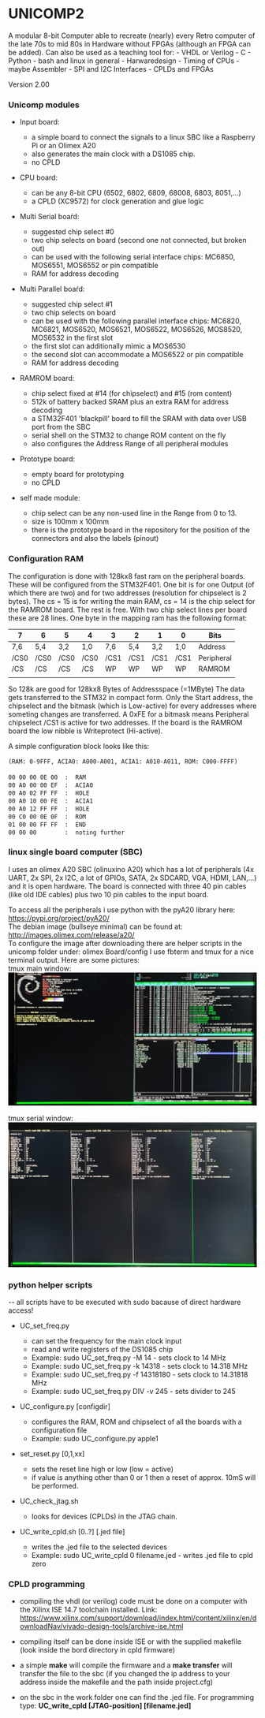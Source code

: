# UNICOMP2 #

A modular 8-bit Computer able to recreate (nearly) every Retro computer of the late 70s to mid 80s 
in Hardware without FPGAs (although an FPGA can be added). Can also be used as a teaching tool for:
    - VHDL or Verilog
    - C
    - Python
    - bash and linux in general
    - Harwaredesign
    - Timing of CPUs
    - maybe Assembler
    - SPI and I2C Interfaces
    - CPLDs and FPGAs

Version 2.00

### Unicomp modules ###

* Input board:
	- a simple board to connect the signals to a linux SBC like a Raspberry Pi or an Olimex A20
	- also generates the main clock with a DS1085 chip.
	- no CPLD

* CPU board:
	- can be any 8-bit CPU (6502, 6802, 6809, 68008, 6803, 8051,...)
	- a CPLD (XC9572) for clock generation and glue logic

* Multi Serial boaŕd:
	- suggested chip select #0
	- two chip selects on board (second one not connected, but broken out)
	- can be used with the following serial interface chips: MC6850, MOS6551, MOS6552 or pin compatible
	- RAM for address decoding

* Multi Parallel boaŕd:
	- suggested chip select #1
	- two chip selects on board
	- can be used with the following parallel interface chips: MC6820, MC6821, MOS6520, MOS6521, MOS6522, MOS6526, MOS8520, MOS6532 in the first slot
    - the first slot can additionally mimic a MOS6530
	- the second slot can accommodate a MOS6522 or pin compatible
    - RAM for address decoding

* RAMROM board:
	- chip select fixed at #14 (for chipselect) and #15 (rom content)
	- 512k of battery backed SRAM plus an extra RAM for address decoding
	- a STM32F401 'blackpill' board to fill the SRAM with data over USB port from the SBC
	- serial shell on the STM32 to change ROM content on the fly
	- also configures the Address Range of all peripheral modules

* Prototype board:
	- empty board for prototyping
	- no CPLD

* self made module:
	- chip select can be any non-used line in the Range from 0 to 13.
	- size is 100mm x 100mm
	- there is the prototype board in the repository for the position of the connectors and also the labels (pinout)

### Configuration RAM ###
The configuration is done with 128kx8 fast ram on the peripheral boards. These will be configured from the STM32F401.
One bit is for one Output (of which there are two) and for two addresses (resolution for chipselect is 2 bytes).
The cs = 15 is for writing the main RAM, cs = 14 is the chip select for the RAMROM board.
The rest is free. With two chip select lines per board these are 28 lines.
One byte in the mapping ram has the following format:

| 7    | 6    | 5    | 4    | 3    | 2    | 1    | 0    | Bits       |
|------|------|------|------|------|------|------|------|------------|
| 7,6  | 5,4  | 3,2  | 1,0  | 7,6  | 5,4  | 3,2  | 1,0  | Address    |
| /CS0 | /CS0 | /CS0 | /CS0 | /CS1 | /CS1 | /CS1 | /CS1 | Peripheral |
| /CS  | /CS  | /CS  | /CS  | WP   | WP   | WP   | WP   | RAMROM     |
|      |      |      |      |      |      |      |      |            |

So 128k are good for 128kx8 Bytes of Addressspace (=1MByte)
The data gets transferred to the STM32 in compact form. Only the Start address, the chipselect and the bitmask (which is Low-active) for every addresses where someting changes are transferred.
A 0xFE for a bitmask means Peripheral chipselect /CS1 is active for two addresses. If the board is the RAMROM board the low nibble is Writeprotect (Hi-active).

A simple configuration block looks líke this:

    (RAM: 0-9FFF, ACIA0: A000-A001, ACIA1: A010-A011, ROM: C000-FFFF)

    00 00 00 0E 00  :  RAM
    00 A0 00 00 EF  :  ACIA0
    00 A0 02 FF FF  :  HOLE
    00 A0 10 00 FE  :  ACIA1
    00 A0 12 FF FF  :  HOLE
    00 C0 00 0E 0F  :  ROM
    01 00 00 FF FF  :  END
    00 00 00        :  noting further



### linux single board computer (SBC) ###

I uses an olimex A20 SBC (olinuxino A20) which has a lot of peripherals (4x UART, 2x SPI, 2x I2C, a lot of GPIOs, SATA, 2x SDCARD, VGA, HDMI, LAN,...)
and it is open hardware. The board is connected with three 40 pin cables (like old IDE cables) plus two 10 pin cables to the input board.

To access all the peripherals i use python with the pyA20 library here: https://pypi.org/project/pyA20/   
The debian image (bullseye minimal) can be found at: http://images.olimex.com/release/a20/   
To configure the image after downloading there are helper scripts in the unicomp folder under: olimex Board/config 
I use fbterm and tmux for a nice terminal output. Here are some pictures:   
tmux main window:
![tmux main window](pictures/tmux_main.jpg)

tmux serial window:
![tmux uart window](pictures/tmux_uart.jpg)

### python helper scripts ###

-- all scripts have to be executed with sudo bacause of direct hardware access!

* UC_set_freq.py 
	- can set the frequency for the main clock input
	- read and write registers of the DS1085 chip
	- Example: sudo UC_set_freq.py -M 14 - sets clock to 14 MHz
	- Example: sudo UC_set_freq.py -k 14318 - sets clock to 14.318 MHz
	- Example: sudo UC_set_freq.py -f 14318180 - sets clock to 14.31818 MHz
	- Example: sudo UC_set_freq.py DIV -v 245 - sets divider to 245

* UC_configure.py [configdir]
	- configures the RAM, ROM and chipselect of all the boards with a configuration file
	- Example: sudo UC_configure.py apple1

* set_reset.py [0,1,xx]
	- sets the reset line high or low (low = active)
	- if value is anything other than 0 or 1 then a reset of approx. 10mS will be performed.

* UC_check_jtag.sh
	- looks for devices (CPLDs) in the JTAG chain.

* UC_write_cpld.sh [0..?] [.jed file]
	- writes the .jed file to the selected devices
	- Example: sudo UC_write_cpld 0 filename.jed - writes .jed file to cpld zero

### CPLD programming ###

* compiling the vhdl (or verilog) code must be done on a computer with the Xilinx ISE 14.7 toolchain installed.
 Link: https://www.xilinx.com/support/download/index.html/content/xilinx/en/downloadNav/vivado-design-tools/archive-ise.html

* compiling itself can be done inside ISE or with the supplied makefile (look inside the bord directory in cpld firmware)

* a simple **make** will compile the firmware and a **make transfer** will transfer the file to the sbc (if you changed the ip address to your address inside the makefile and the path inside project.cfg)

* on the sbc in the work folder one can find the .jed file. For programming type: **UC_write_cpld [JTAG-position] [filename.jed]**